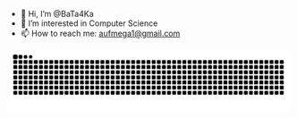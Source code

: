 - 👋 Hi, I’m @BaTa4Ka
- 👀 I’m interested in Computer Science
- 📫 How to reach me: aufmega1@gmail.com


<img src="https://raw.githubusercontent.com/bata4ka/bata4ka/output/snake.svg" alt="Snake animation" />

###
<!---
BaTa4Ka/BaTa4Ka is a ✨ special ✨ repository because its `README.md` (this file) appears on your GitHub profile.
You can click the Preview link to take a look at your changes.
--->
